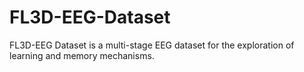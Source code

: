 # FL3D-EEG-Dataset

FL3D-EEG Dataset is a multi-stage EEG dataset for the exploration of learning and memory mechanisms.
